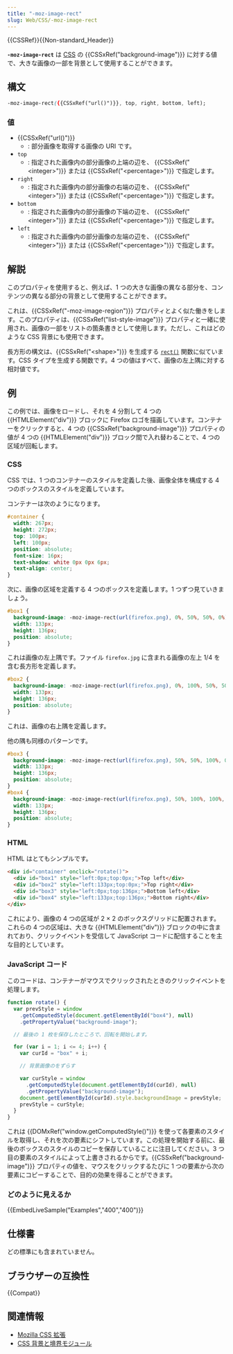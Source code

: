 ```yaml
---
title: "-moz-image-rect"
slug: Web/CSS/-moz-image-rect
---
```


{{CSSRef}}{{Non-standard_Header}}

**`-moz-image-rect`** は [CSS](/ja/docs/Web/CSS) の {{CSSxRef("background-image")}} に対する値で、大きな画像の一部を背景として使用することができます。

## 構文

```css
-moz-image-rect({{CSSxRef("url()")}}, top, right, bottom, left);
```

### 値

- {{CSSxRef("url()")}}
  - : 部分画像を取得する画像の URI です。
- `top`
  - : 指定された画像内の部分画像の上端の辺を、 {{CSSxRef("&lt;integer&gt;")}} または {{CSSxRef("&lt;percentage&gt;")}} で指定します。
- `right`
  - : 指定された画像内の部分画像の右端の辺を、 {{CSSxRef("&lt;integer&gt;")}} または {{CSSxRef("&lt;percentage&gt;")}} で指定します。
- `bottom`
  - : 指定された画像内の部分画像の下端の辺を、 {{CSSxRef("&lt;integer&gt;")}} または {{CSSxRef("&lt;percentage&gt;")}} で指定します。
- `left`
  - : 指定された画像内の部分画像の左端の辺を、 {{CSSxRef("&lt;integer&gt;")}} または {{CSSxRef("&lt;percentage&gt;")}} で指定します。

## 解説

このプロパティを使用すると、例えば、1 つの大きな画像の異なる部分を、コンテンツの異なる部分の背景として使用することができます。

これは、{{CSSxRef("-moz-image-region")}} プロパティとよく似た働きをします。このプロパティは、{{CSSxRef("list-style-image")}} プロパティと一緒に使用され、画像の一部をリストの箇条書きとして使用します。ただし、これはどのような CSS 背景にも使用できます。

長方形の構文は、{{CSSxRef("&lt;shape&gt;")}} を生成する [`rect()`](/ja/docs/Web/CSS/shape#syntax) 関数に似ています。CSS タイプを生成する関数です。4 つの値はすべて、画像の左上隅に対する相対値です。

<h2 id="Examples">例</h2>

この例では、画像をロードし、それを 4 分割して 4 つの {{HTMLElement("div")}} ブロックに Firefox ロゴを描画しています。コンテナーをクリックすると、4 つの {{CSSxRef("background-image")}} プロパティの値が 4 つの {{HTMLElement("div")}} ブロック間で入れ替わることで、4 つの区域が回転します。

### CSS

CSS では、1 つのコンテナーのスタイルを定義した後、画像全体を構成する 4 つのボックスのスタイルを定義しています。

コンテナーは次のようになります。

```css
#container {
  width: 267px;
  height: 272px;
  top: 100px;
  left: 100px;
  position: absolute;
  font-size: 16px;
  text-shadow: white 0px 0px 6px;
  text-align: center;
}
```

次に、画像の区域を定義する 4 つのボックスを定義します。1 つずつ見ていきましょう。

```css
#box1 {
  background-image: -moz-image-rect(url(firefox.png), 0%, 50%, 50%, 0%);
  width: 133px;
  height: 136px;
  position: absolute;
}
```

これは画像の左上隅です。ファイル `firefox.jpg` に含まれる画像の左上 1/4 を含む長方形を定義します。

```css
#box2 {
  background-image: -moz-image-rect(url(firefox.png), 0%, 100%, 50%, 50%);
  width: 133px;
  height: 136px;
  position: absolute;
}
```

これは、画像の右上隅を定義します。

他の隅も同様のパターンです。

```css
#box3 {
  background-image: -moz-image-rect(url(firefox.png), 50%, 50%, 100%, 0%);
  width: 133px;
  height: 136px;
  position: absolute;
}
#box4 {
  background-image: -moz-image-rect(url(firefox.png), 50%, 100%, 100%, 50%);
  width: 133px;
  height: 136px;
  position: absolute;
}
```

### HTML

HTML はとてもシンプルです。

```html
<div id="container" onclick="rotate()">
  <div id="box1" style="left:0px;top:0px;">Top left</div>
  <div id="box2" style="left:133px;top:0px;">Top right</div>
  <div id="box3" style="left:0px;top:136px;">Bottom left</div>
  <div id="box4" style="left:133px;top:136px;">Bottom right</div>
</div>
```

これにより、画像の 4 つの区域が 2 × 2 のボックスグリッドに配置されます。これらの 4 つの区域は、大きな {{HTMLElement("div")}} ブロックの中に含まれており、クリックイベントを受信して JavaScript コードに配信することを主な目的としています。

### JavaScript コード

このコードは、コンテナーがマウスでクリックされたときのクリックイベントを処理します。

```js
function rotate() {
  var prevStyle = window
    .getComputedStyle(document.getElementById("box4"), null)
    .getPropertyValue("background-image");

  // 最後の 1 枚を保存したところで、回転を開始します。

  for (var i = 1; i <= 4; i++) {
    var curId = "box" + i;

    // 背景画像のをずらす

    var curStyle = window
      .getComputedStyle(document.getElementById(curId), null)
      .getPropertyValue("background-image");
    document.getElementById(curId).style.backgroundImage = prevStyle;
    prevStyle = curStyle;
  }
}
```

これは {{DOMxRef("window.getComputedStyle()")}} を使って各要素のスタイルを取得し、それを次の要素にシフトしています。この処理を開始する前に、最後のボックスのスタイルのコピーを保存していることに注目してください。3 つ目の要素のスタイルによって上書きされるからです。{{CSSxRef("background-image")}} プロパティの値を、マウスをクリックするたびに 1 つの要素から次の要素にコピーすることで、目的の効果を得ることができます。

### どのように見えるか

{{EmbedLiveSample("Examples","400","400")}}

## 仕様書

どの標準にも含まれていません。

## ブラウザーの互換性

{{Compat}}

## 関連情報

- [Mozilla CSS 拡張](/ja/docs/Web/CSS/Mozilla_Extensions)
- [CSS 背景と境界モジュール](/ja/docs/Web/CSS/CSS_Backgrounds_and_Borders)
